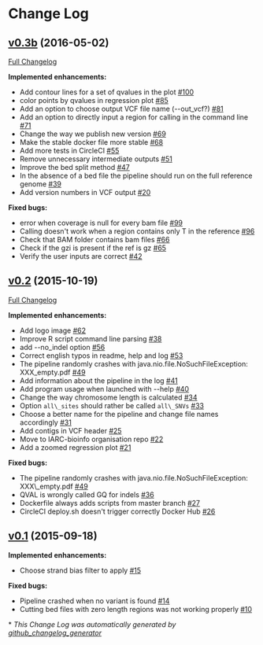 # Change Log

## [v0.3b](https://github.com/IARCbioinfo/needlestack/tree/v0.3b) (2016-05-02)
[Full Changelog](https://github.com/IARCbioinfo/needlestack/compare/v0.2...v0.3b)

**Implemented enhancements:**

- Add contour lines for a set of qvalues in the plot [\#100](https://github.com/IARCbioinfo/needlestack/issues/100)
- color points by qvalues in regression plot [\#85](https://github.com/IARCbioinfo/needlestack/issues/85)
- Add an option to choose output VCF file name \(--out\_vcf?\) [\#81](https://github.com/IARCbioinfo/needlestack/issues/81)
- Add an option to directly input a region for calling in the command line [\#71](https://github.com/IARCbioinfo/needlestack/issues/71)
- Change the way we publish new version [\#69](https://github.com/IARCbioinfo/needlestack/issues/69)
- Make the stable docker file more stable [\#68](https://github.com/IARCbioinfo/needlestack/issues/68)
- Add more tests in CircleCI [\#55](https://github.com/IARCbioinfo/needlestack/issues/55)
- Remove unnecessary intermediate outputs [\#51](https://github.com/IARCbioinfo/needlestack/issues/51)
- Improve the bed split method [\#47](https://github.com/IARCbioinfo/needlestack/issues/47)
- In the absence of a bed file the pipeline should run on the full reference genome [\#39](https://github.com/IARCbioinfo/needlestack/issues/39)
- Add version numbers in VCF output [\#20](https://github.com/IARCbioinfo/needlestack/issues/20)

**Fixed bugs:**

- error when coverage is null for every bam file [\#99](https://github.com/IARCbioinfo/needlestack/issues/99)
- Calling doesn't work when a region contains only T in the reference [\#96](https://github.com/IARCbioinfo/needlestack/issues/96)
- Check that BAM folder contains bam files  [\#66](https://github.com/IARCbioinfo/needlestack/issues/66)
- Check if the gzi is present if the ref is gz [\#65](https://github.com/IARCbioinfo/needlestack/issues/65)
- Verify the user inputs are correct [\#42](https://github.com/IARCbioinfo/needlestack/issues/42)

## [v0.2](https://github.com/IARCbioinfo/needlestack/tree/v0.2) (2015-10-19)
[Full Changelog](https://github.com/IARCbioinfo/needlestack/compare/v0.1...v0.2)

**Implemented enhancements:**

- Add logo image [\#62](https://github.com/IARCbioinfo/needlestack/issues/62)
- Improve R script command line parsing [\#38](https://github.com/IARCbioinfo/needlestack/issues/38)
- add --no\_indel option [\#56](https://github.com/IARCbioinfo/needlestack/issues/56)
- Correct english typos in readme, help and log [\#53](https://github.com/IARCbioinfo/needlestack/issues/53)
- The pipeline randomly crashes with java.nio.file.NoSuchFileException: XXX\_empty.pdf [\#49](https://github.com/IARCbioinfo/needlestack/issues/49)
- Add information about the pipeline in the log [\#41](https://github.com/IARCbioinfo/needlestack/issues/41)
- Add program usage when launched with --help [\#40](https://github.com/IARCbioinfo/needlestack/issues/40)
- Change the way chromosome length is calculated [\#34](https://github.com/IARCbioinfo/needlestack/issues/34)
- Option `all\_sites` should rather be called `all\_SNVs` [\#33](https://github.com/IARCbioinfo/needlestack/issues/33)
- Choose a better name for the pipeline and change file names accordingly [\#31](https://github.com/IARCbioinfo/needlestack/issues/31)
- Add contigs in VCF header [\#25](https://github.com/IARCbioinfo/needlestack/issues/25)
- Move to IARC-bioinfo organisation repo [\#22](https://github.com/IARCbioinfo/needlestack/issues/22)
- Add a zoomed regression plot [\#21](https://github.com/IARCbioinfo/needlestack/issues/21)

**Fixed bugs:**

- The pipeline randomly crashes with java.nio.file.NoSuchFileException: XXX\\_empty.pdf [\#49](https://github.com/IARCbioinfo/needlestack/issues/49)
- QVAL is wrongly called GQ for indels [\#36](https://github.com/IARCbioinfo/needlestack/issues/36)
- Dockerfile always adds scripts from master branch [\#27](https://github.com/IARCbioinfo/needlestack/issues/27)
- CircleCI deploy.sh doesn't trigger correctly Docker Hub [\#26](https://github.com/IARCbioinfo/needlestack/issues/26)

## [v0.1](https://github.com/IARCbioinfo/needlestack/tree/v0.1) (2015-09-18)
**Implemented enhancements:**

- Choose strand bias filter to apply [\#15](https://github.com/IARCbioinfo/needlestack/issues/15)

**Fixed bugs:**

- Pipeline crashed when no variant is found [\#14](https://github.com/IARCbioinfo/needlestack/issues/14)
- Cutting bed files with zero length regions was not working properly [\#10](https://github.com/IARCbioinfo/needlestack/issues/10)



\* *This Change Log was automatically generated by [github_changelog_generator](https://github.com/skywinder/Github-Changelog-Generator)*